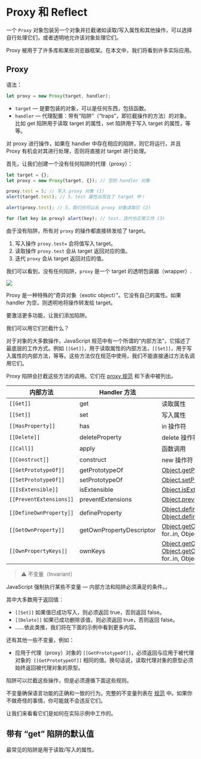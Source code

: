 # Proxy 和 Reflect

一个 `Proxy` 对象包装另一个对象并拦截诸如读取/写入属性和其他操作，可以选择自行处理它们，或者透明地允许该对象处理它们。

Proxy 被用于了许多库和某些浏览器框架。在本文中，我们将看到许多实际应用。

## Proxy

语法：

```js
let proxy = new Proxy(target, handler);
```

- `target` — 是要包装的对象，可以是任何东西，包括函数。
- `handler` — 代理配置：带有“陷阱”（“traps”，即拦截操作的方法）的对象。比如 get 陷阱用于读取 target 的属性，set 陷阱用于写入 target 的属性，等等。

对 proxy 进行操作，如果在 handler 中存在相应的陷阱，则它将运行，并且 Proxy 有机会对其进行处理，否则将直接对 target 进行处理。

首先，让我们创建一个没有任何陷阱的代理（proxy）：

```js
let target = {};
let proxy = new Proxy(target, {}); // 空的 handler 对象

proxy.test = 5; // 写入 proxy 对象 (1)
alert(target.test); // 5，test 属性出现在了 target 中！

alert(proxy.test); // 5，我们也可以从 proxy 对象读取它 (2)

for (let key in proxy) alert(key); // test，迭代也正常工作 (3)
```

由于没有陷阱，所有对 `proxy` 的操作都直接转发给了 target。

1. 写入操作 `proxy.test=` 会将值写入 target。
2. 读取操作 `proxy.test` 会从 target 返回对应的值。
3. 迭代 `proxy` 会从 target 返回对应的值。

我们可以看到，没有任何陷阱，`proxy` 是一个 target 的透明包装器（wrapper）.

![](https://zh.javascript.info/article/proxy/proxy.svg)

Proxy 是一种特殊的“奇异对象（exotic object）”。它没有自己的属性。如果 handler 为空，则透明地将操作转发给 target。

要激活更多功能，让我们添加陷阱。

我们可以用它们拦截什么？

对于对象的大多数操作，JavaScript 规范中有一个所谓的“内部方法”，它描述了最底层的工作方式。例如 `[[Get]]`，用于读取属性的内部方法，`[[Set]]`，用于写入属性的内部方法，等等。这些方法仅在规范中使用，我们不能直接通过方法名调用它们。

Proxy 陷阱会拦截这些方法的调用。它们在 [proxy 规范](https://tc39.es/ecma262/#sec-proxy-object-internal-methods-and-internal-slots) 和下表中被列出。


内部方法	|Handler 方法	|何时触发
--|--|--
`[[Get]]`	|get	|读取属性
`[[Set]]`	|set	|写入属性
`[[HasProperty]]`|	has	|in 操作符
`[[Delete]]`	|deleteProperty	|delete 操作符
`[[Call]]`	|apply	|函数调用
`[[Construct]]`	|construct	|new 操作符
`[[GetPrototypeOf]]`	|getPrototypeOf	|[Object.getPrototypeOf](https://developer.mozilla.org/en-US/docs/Web/JavaScript/Reference/Global_Objects/Object/getPrototypeOf)
`[[SetPrototypeOf]]`	|setPrototypeOf	|[Object.setPrototypeOf](https://developer.mozilla.org/en-US/docs/Web/JavaScript/Reference/Global_Objects/Object/setPrototypeOf)
`[[IsExtensible]]`	|isExtensible	|[Object.isExtensible](https://developer.mozilla.org/en-US/docs/Web/JavaScript/Reference/Global_Objects/Object/isExtensible)
`[[PreventExtensions]]`	|preventExtensions	|[Object.preventExtensions](https://developer.mozilla.org/en-US/docs/Web/JavaScript/Reference/Global_Objects/Object/preventExtensions)
`[[DefineOwnProperty]]`	|defineProperty	|[Object.defineProperty](https://developer.mozilla.org/en-US/docs/Web/JavaScript/Reference/Global_Objects/Object/defineProperty), [Object.defineProperties](https://developer.mozilla.org/en-US/docs/Web/JavaScript/Reference/Global_Objects/Object/defineProperties)
`[[GetOwnProperty]]`	|getOwnPropertyDescriptor	|[Object.getOwnPropertyDescriptor](https://developer.mozilla.org/en-US/docs/Web/JavaScript/Reference/Global_Objects/Object/getOwnPropertyDescriptor), for..in, Object.keys/values/entries
`[[OwnPropertyKeys]]`|	ownKeys	|[Object.getOwnPropertyNames](https://developer.mozilla.org/en-US/docs/Web/JavaScript/Reference/Global_Objects/Object/getOwnPropertyNames), [Object.getOwnPropertySymbols](https://developer.mozilla.org/en-US/docs/Web/JavaScript/Reference/Global_Objects/Object/getOwnPropertySymbols), for..in, Object/keys/values/entries

>:warning: 不变量（Invariant）

JavaScript 强制执行某些不变量 — 内部方法和陷阱必须满足的条件。。

其中大多数用于返回值：
- `[[Set]]` 如果值已成功写入，则必须返回 true，否则返回 false。
- `[[Delete]]` 如果已成功删除该值，则必须返回 true，否则返回 false。
- ……依此类推，我们将在下面的示例中看到更多内容。

还有其他一些不变量，例如：

- 应用于代理（proxy）对象的 `[[GetPrototypeOf]]`，必须返回与应用于被代理对象的` [[GetPrototypeOf]]` 相同的值。换句话说，读取代理对象的原型必须始终返回被代理对象的原型。

陷阱可以拦截这些操作，但是必须遵循下面这些规则。

不变量确保语言功能的正确和一致的行为。完整的不变量列表在 [规范](https://tc39.es/ecma262/#sec-proxy-object-internal-methods-and-internal-slots) 中。如果你不做奇怪的事情，你可能就不会违反它们。

让我们来看看它们是如何在实际示例中工作的。

## 带有 “get” 陷阱的默认值
最常见的陷阱是用于读取/写入的属性。